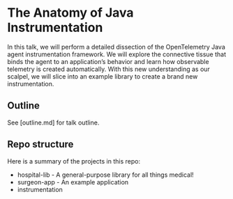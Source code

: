 # The Anatomy of Java Instrumentation

In this talk, we will perform a detailed dissection of the OpenTelemetry Java agent instrumentation
framework. We will explore the connective tissue that binds the agent to an application’s behavior and
learn how observable telemetry is created automatically. With this new understanding as our scalpel, 
we will slice into an example library to create a brand new instrumentation.

## Outline

See [outline.md] for talk outline.

## Repo structure

Here is a summary of the projects in this repo:

* hospital-lib - A general-purpose library for all things medical!
* surgeon-app - An example application 
* instrumentation